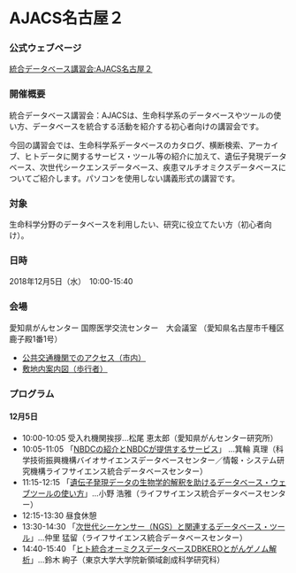 # AJACS名古屋２

### 公式ウェブページ
[統合データベース講習会:AJACS名古屋２](https://events.biosciencedbc.jp/training/ajacs73)  

### 開催概要
統合データベース講習会：AJACSは、生命科学系のデータベースやツールの使い方、データベースを統合する活動を紹介する初心者向けの講習会です。 

今回の講習会では、生命科学系データベースのカタログ、横断検索、アーカイブ、ヒトデータに関するサービス・ツール等の紹介に加えて、遺伝子発現データベース、次世代シークエンスデータベース、疾患マルチオミクスデータベースについてご紹介します。パソコンを使用しない講義形式の講習です。


### 対象
生命科学分野のデータベースを利用したい、研究に役立てたい方（初心者向け）。  

### 日時
2018年12月5日（水）　10:00-15:40 

### 会場
愛知県がんセンター 国際医学交流センター　大会議室
（愛知県名古屋市千種区鹿子殿1番1号）
- [公共交通機関でのアクセス（市内）](http://www.pref.aichi.jp/cancer-center/cc/access/shinai.html)
- [敷地内案内図（歩行者）](http://www.pref.aichi.jp/cancer-center/cc/access/shikichi_walk.html)

### プログラム
#### 12月5日
- 10:00-10:05 受入れ機関挨拶...松尾 恵太郎（愛知県がんセンター研究所）
- 10:05-11:05 「[NBDCの紹介とNBDCが提供するサービス](01_minowa)」 ...箕輪 真理（科学技術振興機構バイオサイエンスデータベースセンター／情報・システム研究機構ライフサイエンス統合データベースセンター）
- 11:15-12:15 「[遺伝子発現データの生物学的解釈を助けるデータベース・ウェブツールの使い方](02_hono)」...小野 浩雅（ライフサイエンス統合データベースセンター）
- 12:15-13:30 昼食休憩
- 13:30-14:30 「[次世代シーケンサー（NGS）と関連するデータベース・ツール](03_nakazato)」...仲里 猛留（ライフサイエンス統合データベースセンター）
- 14:40-15:40 「[ヒト統合オーミクスデータベースDBKEROとがんゲノム解析](04_suzuki)」...鈴木 絢子（東京大学大学院新領域創成科学研究科）
